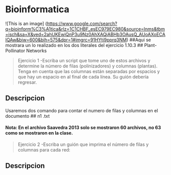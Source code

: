 # Bioinformatica
![This is an image] (https://www.google.com/search?q=bioinform%C3%A1tica&rlz=1C1CHBF_esEC979EC980&source=lnms&tbm=isch&sa=X&ved=2ahUKEwiQnP3u9Nz0AhXAQjABHb3OAusQ_AUoAXoECAIQAw&biw=600&bih=575&dpr=1#imgrc=91HYtj9pprq3NM)
##Aqui se mostrara un lo realizado en los dos literales del ejercicio 1.10.3 ## Plant- Pollinator Networks


> Ejercicio 1
-Escriba un script que tome uno de estos archivos y determine la
número de filas (polinizadores) y columnas (plantas). Tenga en cuenta que
las columnas están separadas por espacios y que hay un espacio en
al final de cada línea. Su guión debería regresar. 
## Descripcion 
Usaremos dos comando para contar el numero de filas y columnas en el documento ## n1 .txt 

#### Nota: En el archivo Saavedra 2013 solo se mostraron 60 archivos, no 63 como se mostraron en la clase.
> Ejercicio 2
-Escriba un guión que imprima el número de filas y
columnas para cada red:
## Descripcion 

